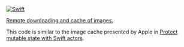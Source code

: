 [![Swift](https://github.com/janodevorg/ImageCache/actions/workflows/swift.yml/badge.svg)](https://github.com/janodevorg/ImageCache/actions/workflows/swift.yml)

[Remote downloading and cache of images.](https://janodevorg.github.io/ImageCache/documentation/imagecache/)

This code is similar to the image cache presented by Apple in 
[Protect mutable state with Swift actors](https://developer.apple.com/videos/play/wwdc2021/10133/).
